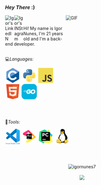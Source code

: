 ### <b><i>Hey There</i></b> :)
<img align="right" alt="GIF" src="https://github.com/abhisheknaiidu/abhisheknaiidu/blob/master/code.gif?raw=true" width="305" height="225" />
<a href="https://www.linkedin.com/in/igor-nunes-88b267234/">
  <img align="left" alt="Igor's LinkedIN" width="30px" src="https://github.com/dmhendricks/signature-social-icons/blob/master/icons/round-flat-filled/35px/linkedin.png" />
</a>

<a href="https://www.instagram.com/nunesigor__">
  <img align="left" alt="Igor's INStagram" width="30px" src="https://github.com/dmhendricks/signature-social-icons/blob/master/icons/round-flat-filled/45px/instagram.png" />
</a>

<br></br>
Hi! My name is Igor Nunes, I'm 21 years old and I'm a back-end developer.
<br></br>


<div>
<p>💻<i>Languages: </i></p>
<code><img height="50" src="https://raw.githubusercontent.com/devicons/devicon/master/icons/c/c-original.svg"></code>
<code><img height="50" src="https://raw.githubusercontent.com/devicons/devicon/master/icons/python/python-original.svg"></code>
<code><img height="50" src="https://raw.githubusercontent.com/devicons/devicon/master/icons/javascript/javascript-original.svg"></code>
<code><img height="50" src="https://raw.githubusercontent.com/devicons/devicon/master/icons/html5/html5-original.svg"></code>
<code><img height="50" src="https://raw.githubusercontent.com/tandpfun/skill-icons/main/icons/GoLang.svg"></code>

</div>

<br></br>

<div>
<p>🔨<i>Tools: </i></p>
<code><img height="50" src="https://raw.githubusercontent.com/devicons/devicon/master/icons/vscode/vscode-original-wordmark.svg"></code>
<code><img height="50" src="https://raw.githubusercontent.com/devicons/devicon/master/icons/jetbrains/jetbrains-original.svg"></code>
<code><img height="50" src="https://raw.githubusercontent.com/devicons/devicon/master/icons/pycharm/pycharm-original.svg"></code>
<code><img height="50" src="https://raw.githubusercontent.com/devicons/devicon/master/icons/linux/linux-original.svg"></code>
  
</div>

<br></br>

<div>
<p align="center"><img src="https://github-readme-stats.vercel.app/api?username=igornunes7&show_icons=true&theme=midnight-purple" alt="igornunes7" />
<br></br>
<a href="https://github.com/igornunes7/github-readme-stats"><img align="center" src="https://github-readme-stats.vercel.app/api/top-langs/?username=igornunes7&layout=compact&theme=midnight-purple&hide_border=true"/></a>
</div>

##
